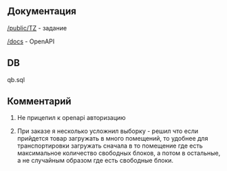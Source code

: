 
## Документация

<a href="/public/TZ">/public/TZ</a> - задание

<a href="/public/docs">/docs</a> - OpenAPI


## DB

qb.sql

## Комментарий
1. Не прицепил к openapi авторизацию

2. При заказе я несколько усложнил выборку - решил что если прийдется товар загружать в много помещений, то удобнее для транспортировки загружать сначала в то помещение где есть максимальное количество свободных блоков, а потом в остальные, а не случайным образом где есть свободные блоки.
